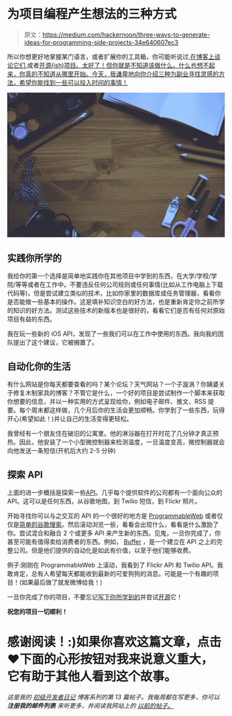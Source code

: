 # 为项目编程产生想法的三种方式

> 原文：<https://medium.com/hackernoon/three-ways-to-generate-ideas-for-programming-side-projects-34e640607ec3>

所以你想更好地掌握某门语言，或者扩展你的工具箱，你可能听说过,[在博客上谈论它们,](https://www.samjarman.co.nz/blog/online-presence)或者[开源(ish)项目。太好了！但你就是不知道该做什么。什么也想不起来，你真的不知道从哪里开始。今天，我谦卑地向你介绍三种为副业寻找灵感的方法，希望你能找到一些可以投入时间的事情！](https://www.samjarman.co.nz/blog/open-source)

![](img/651e08024ef1369df36748b9751d1d83.png)

## 实践你所学的

我给你的第一个选择是简单地实践你在其他项目中学到的东西，在大学/学校/学院/等等或者在工作中。不要违反任何公司规则或任何事情(比如从工作电脑上下载代码等)，但是尝试建立类似的技术，比如你家里的数据库或任务管理器，看看你是否能做一些基本的操作。这是填补知识空白的好方法，也是重新肯定你之前所学的知识的好方法。测试这些技术的新版本也是很好的，看看它们是否有任何对原始项目有益的东西。

我在玩一些新的 iOS API，发现了一些我们可以在工作中使用的东西。我向我的团队提出了这个建议，它被搁置了。

## **自动化你的生活**

有什么网站是你每天都要查看的吗？某个论坛？天气网站？一个子漩涡？你姨婆关于修复木制家具的博客？不管它是什么，一个好的项目是尝试制作一个脚本来获取你想要的信息，并以一种实用的方式呈现给你，例如电子邮件、推文、RSS 提要。每个周末都这样做，几个月后你的生活会更加顺畅。你学到了一些东西，玩得开心(希望如此！)并让自己的生活变得更轻松。

我曾经有一个朋友住在破旧的公寓里。他的淋浴器在打开时花了几分钟才真正预热。因此，他安装了一个小型微控制器来检测温度，一旦温度变高，微控制器就会向他发送一条短信(开机后大约 2-5 分钟)

## 探索 API

上面的进一步概括是探索一些[API](https://www.youtube.com/watch?v=s7wmiS2mSXY)。几乎每个提供软件的公司都有一个面向公众的 API。这可以是任何东西，从谷歌地图，到 Twilio 短信，到 Flickr 照片。

开始寻找你可以与之交互的 API 的一个很好的地方是 [ProgrammableWeb](https://www.programmableweb.com/apis/directory) 或者仅仅是[简单的谷歌搜索](https://www.google.co.nz/search?q=list+of+apis&oq=lists+pf+apis&aqs=chrome.1.69i57j0l5.3995j0j1&sourceid=chrome&ie=UTF-8)。然后滚动浏览一些，看看会出现什么，看看是什么激励了你。尝试混合和融合 2 个或更多 API 来产生新的东西。见鬼，一旦你完成了，你甚至可能有值得卖给消费者的东西。例如， [Buffer](https://buffer.com/) ，是一个建立在 API 之上的完整公司。但是他们提供的自动化是如此有价值，以至于他们能够收费。

例子:刚刚在 ProgrammableWeb 上滚动，我看到了 Flickr API 和 Twilio API。我敢肯定，总有人希望每天都能收到最新的可爱狗狗的消息。可能是一个有趣的项目！(如果最后做了就发微博给我！)

一旦你完成了你的项目，不要忘记[写下你所学到的](https://www.samjarman.co.nz/blog/online-presence)并尝试[开源](https://www.samjarman.co.nz/blog/open-source)它！

**祝您的项目一切顺利！**

# 感谢阅读！:)如果你喜欢这篇文章，点击❤下面的心形按钮对我来说意义重大，它有助于其他人看到这个故事。

*这是我的* [*初级开发者日记*](https://www.samjarman.co.nz/diaries) *博客系列的第 13 篇帖子。我每周都在写更多，你可以* ***注册我的邮件列表*** *来听更多，并阅读我网站上的* [*以前的帖子。*](https://www.samjarman.co.nz/diaries/)